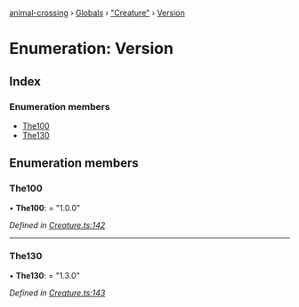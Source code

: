 [animal-crossing](../README.md) › [Globals](../globals.md) › ["Creature"](../modules/_creature_.md) › [Version](_creature_.version.md)

# Enumeration: Version

## Index

### Enumeration members

* [The100](_creature_.version.md#the100)
* [The130](_creature_.version.md#the130)

## Enumeration members

###  The100

• **The100**: = "1.0.0"

*Defined in [Creature.ts:142](https://github.com/Norviah/animal-crossing/blob/e2f78c4/module/types/Creature.ts#L142)*

___

###  The130

• **The130**: = "1.3.0"

*Defined in [Creature.ts:143](https://github.com/Norviah/animal-crossing/blob/e2f78c4/module/types/Creature.ts#L143)*

